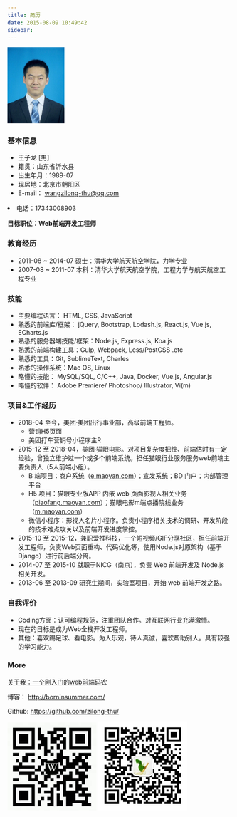 ```yaml
---
title: 简历
date: 2015-08-09 10:49:42
sidebar:
---
```


<img src="myResumeAvatar.jpg" class="avatar" style="max-width: 128px;">

<link rel="stylesheet" type="text/css" href="./index.css">

### 基本信息

+ 王子龙 [男]
+ 籍贯：山东省沂水县
+ 出生年月：1989-07
+ 现居地：北京市朝阳区
+ E-mail： wangzilong-thu@qq.com
<li class="telephone">电话：17343008903</li>

**目标职位：Web前端开发工程师**

### 教育经历

+ 2011-08 ~ 2014-07 硕士：清华大学航天航空学院，力学专业
+ 2007-08 ~ 2011-07 本科：清华大学航天航空学院，工程力学与航天航空工程专业

### 技能

+ 主要编程语言： HTML, CSS, JavaScript
+ 熟悉的前端库/框架： jQuery, Bootstrap, Lodash.js, React.js, Vue.js, ECharts.js
+ 熟悉的服务器端技能/框架：Node.js, Express.js, Koa.js
+ 熟悉的前端构建工具：Gulp, Webpack, Less/PostCSS .etc
+ 熟悉的工具：Git, SublimeText, Charles
+ 熟悉的操作系统：Mac OS, Linux
+ 略懂的技能： MySQL/SQL, C/C++, Java, Docker, Vue.js, Angular.js
+ 略懂的软件： Adobe Premiere/ Photoshop/ Illustrator, Vi(m)

### 项目&工作经历

+ 2018-04 至今，美团·美团出行事业部，高级前端工程师。
  - 营销H5页面
  - 美团打车营销号小程序主R
+ 2015-12 至 2018-04，美团·猫眼电影。对项目复杂度把控、前端估时有一定经验，曾独立维护过一个或多个前端系统。担任猫眼行业服务服务web前端主要负责人（5人前端小组）。
  - B 端项目：商户系统（[e.maoyan.com](https://e.maoyan.com)）；宣发系统；BD 门户；内部管理平台
  - H5 项目：猫眼专业版APP 内嵌 web 页面影视人相关业务（[piaofang.maoyan.com](https://piaofang.maoyan.com/celebrity/piazza)）；猫眼电影m端点播院线业务（[m.maoyan.com](https://m.maoyan.com/)）
  - 微信小程序：影视人名片小程序。负责小程序相关技术的调研、开发阶段的技术难点攻关以及前端开发进度掌控。
+ 2015-10 至 2015-12，兼职爱推科技，一个短视频/GIF分享社区，担任前端开发工程师，负责Web页面重构、代码优化等，使用Node.js对原架构（基于Django）进行前后端分离。
+ 2014-07 至 2015-10 就职于NICG（南京），负责 Web 前端开发及 Node.js 相关开发。
+ 2013-06 至 2013-09 研究生期间，实验室项目，开始 web 前端开发之路。

### 自我评价

+ Coding方面：认可编程规范，注重团队合作。对互联网行业充满激情。
+ 现在的目标是成为Web全栈开发工程师。
+ 其他：喜欢踢足球、看电影。为人乐观，待人真诚，喜欢帮助别人。具有较强的学习能力。

### More

<a href="aboutMe-longStory.html">关于我：一个刚入门的web前端码农</a>


博客： http://borninsummer.com/

Github: https://github.com/zilong-thu/

<img src="/images/my-qr-code.jpeg" style="width: 200px;" alt="手机扫描二维码访问本网站">

<img src="/images/wechat/qrcode_for_gh_1bc1fa020fc5_344.jpg" style="width: 200px;" alt="微信扫描二维码关注博主的公众号">
